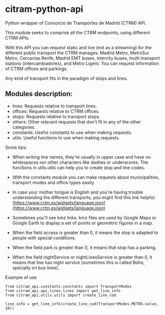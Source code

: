 # citram-python-api
Python wrapper of Consorcio de Transportes de Madrid (CTRM) API.

This module seeks to comprise all the CTRM endpoints, using different CTRM APIs.

With this API you can request static and live (not as a streaming) for the different public transport the CTRM manages:
Madrid Metro, MetroSur Metro, Cercanías Renfe, Madrid EMT buses, intercity buses, multi-transport stations (intercambiadores),
and Metro Ligero. You can request information of CTRM offices and parkings.

Any kind of transport fits in the paradigm of stops and lines.

## Modules description:
- lines: Requests relative to transport lines.
- offices: Requests relative to CTRM offices.
- stops: Requests relative to transport stops.
- others: Other relevant requests that don't fit in any of the other categories.
- constants: Useful constants to use when making requests.
- utils: Useful functions to use when making requests.

Some tips:

- When writing line names, they're usually in upper case and have no whitespaces nor other characters like dashes or
underscores. The functions in utils.utils can help you to create stop and line codes. 

- With the constants module you can make requests about municipalities, transport modes and office types easily.

- In case your mother tongue is English and you're having trouble understanding the different transports, 
you might find this link helpful: [https://www.crtm.es/widgets/language.json](https://www.crtm.es/widgets/language.json)

- Sometimes you'll see kmz links. kmz files are used by Google Maps or Google Earth to display a set of points
or geometric figures in a map. 

- When the field access is greater than 0, it means the stop is adapted to people with special conditions.

- When the field park is greater than 0, it means that stop has a parking.

- When the field nightService or nightLinesService is greater than 0, it means that line has night service (sometimes
this is called Búho, specially on bus lines).

Example of use

    from citram_api.constants.constants import TransportModes
    from citram_api.api.lines.lines import get_line_info
    from citram_api.utils.utils import create_line_cod
    
    line_info = get_line_info(create_line_cod(TransportModes.METRO.value, 10))
    